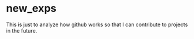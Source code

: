 # new_exps
This is just to analyze how github works so that I can contribute to projects in the future.
